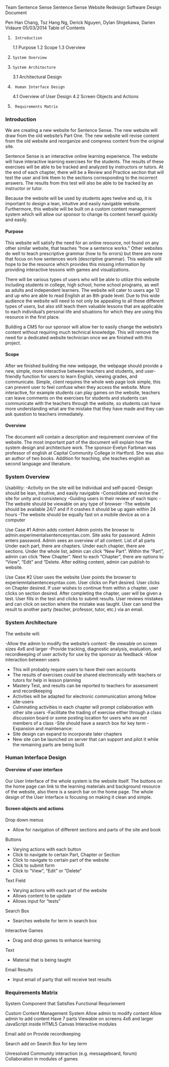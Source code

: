 Team Sentence Sense
Sentence Sense Website Redesign
Software Design Document











Pen Han Chang, Tsz Hang Ng, Derick Nguyen, Dylan Shigekawa, Darien Vidaure
05/03/2014
Table of Contents

1.      Introduction
    1.1    Purpose
    1.2    Scope
    1.3    Overview
2.     System Overview
3.     System Architecture
    3.1     Architectural Design
4.      Human Interface Design
    4.1    Overview of User Design
    4.2    Screen Objects and Actions
5.      Requirements Matrix

























### Introduction

We are creating a new website for Sentence Sense.  The new website will draw from the old website’s Part One.  The new website will revise content from the old website and reorganize and compress content from the original site.  

Sentence Sense is an interactive online learning experience.  The website will have interactive learning exercises for the students.  The results of these exercises will be able to be tracked and analyzed by instructors or tutors.  At the end of each chapter, there will be a Review and Practice section that will test the user and link them to the sections corresponding to the incorrect answers.  The results from this test will also be able to be tracked by an instructor or tutor.

Because the website will be used by students ages twelve and up, it is important to design a lean, intuitive and easily navigable website.  Furthermore, this website will be built on a custom content management system which will allow our sponsor to change its content herself quickly and easily.

#### Purpose

This website will satisfy the need for an online resource, not found on any other similar website, that teaches “how a sentence works.” Other websites do well to teach prescriptive grammar (how to fix errors) but there are none that focus on how sentences work (descriptive grammar). This website will hope to be the resource which provides this missing information by providing interactive lessons with games and visualizations.

There will be various types of users who will be able to utilize this website including students in college, high school, home school programs, as well as adults and independent learners. The website will cater to users age 12 and up who are able to read English at an 8th grade level. Due to this wide audience the website will need to not only be appealing to all these different types of users, but also still teach them valuable lessons that are applicable to each individual’s personal life and situations for which they are using this resource in the first place.

Building a CMS for our sponsor will allow her to easily change the website’s content without requiring much technical knowledge. This will remove the need for a dedicated website technician once we are finished with this project.

#### Scope
After we finished building the new webpage, the webpage should provide a new, simple, more interactive between teachers and students, and user-friendly function for users to learn English, viewing grades, and communicate. Simple, client requires the whole web page look simple, this can prevent user to feel confuse when they access the website. More interactive, for example students can play games on the website, teachers can leave comments on the exercises for students and students can communicate with the teachers through the website, so students can have more understanding what are the mistake that they have made and they can ask question to teachers immediately. 


#### Overview
The document will contain a description and requirement overview of the website. The most important part of the document will explain how the system design and architecture work. The sponsor-Evelyn Farbman was professor of english at Capital Community College in Hartford. She was also an author of two books. Addition for teaching, she teaches english as second language and literature. 


### System Overview
Usability:
  -Activity on the site will be individual and self-paced
  -Design should be lean, intuitive, and easily navigable
  -Consolidate and revise the site for unity and consistency
  -Guiding users in their review of each topic
  -The website should be viewable on any type of browser
  -The website should be available 24/7 and if it crashes it should be up again within 24 hours
  -The website should be equally fast on a mobile device as on a computer

Use Case #1 Admin adds content
Admin points the browser to admin.experimentalsentencesyntax.com.
Site asks for password. Admin enters password.
Admin sees an overview of all content.
List of all parts
Under each part, there are chapters.
Under each chapter, there are sections.
Under the whole list, admin can click “New Part”.
Within the “Part”, admin can click “New Chapter”.
Next to each “Chapter”, there are options to “View”, “Edit” and “Delete.
After editing content, admin can publish to website.
 
Use Case #2 User uses the website
User points the browser to experiemntalsentencesyntax.com.
User clicks on Part desired.
User clicks on Chapter desired.
If user wishes to continue from within a chapter, user clicks on section desired.
After completing the chapter, user will be given a test.
User fills in the test and clicks to submit results.
User reviews mistakes and can click on section where the mistake was taught.
User can send the result to another party (teacher, professor, tutor, etc.) via an email.


### System Architecture
The website will:

   -Allow the admin to modify the website’s content
   -Be viewable on screen sizes 4x6 and larger
   -Provide  tracking, diagnostic analysis, evaluation, and recordkeeping of user activity for use by   the sponsor as feedback
   -Allow interaction between users
+ This will probably require users to have their own accounts
+ The results of exercises could be shared electronically with teachers or tutors for help in lesson planning
+ Mastery Test, and results can be reported to teachers for assessment and recordkeeping
+ Activities will be adapted for electronic communication among fellow site-users
+ Culminating activities in each chapter will prompt collaboration with other site users
   -Facilitate the trading of exercise either through a class discussion board or some posting location for users who are not members of a class
   -Site should have a search box for key term
   -Expansion and maintenance:
+ Site design can expand to incorporate later chapters
+ New site can be launched on server that can support and pilot it while the remaining parts are being built


### Human Interface Design

#### Overview of user interface
Our User Interface of the whole system is the website itself. The buttons on the home page can link to the learning materials and background resource of the website, also there is a search bar on the home page. The whole design of the User Interface is focusing on making it clean and simple.

#### Screen objects and actions
Drop down menus
+ Allow for navigation of different sections and parts of the site and book

Buttons
+ Varying actions with each button
+ Click to navigate to certain Part, Chapter or Section
+ Click to navigate to certain part of the website
+ Click to submit form
+ Click to “View”, “Edit” or “Delete”

Text Field
+ Varying actions with each part of the website
+ Allows content to be update
+ Allows input for “tests” 

Search Box
+ Searches website for term in search box

Interactive Games
+ Drag and drop games to enhance learning

Text
+ Material that is being taught

Email Results
+ Input email of party that will receive test results

### Requirements Matrix


System Component that Satisfies Functional Requriement








Custom Content Management System
Allow admin to modify content
Allow admin to add content
Have 7 parts
Viewable on screens 4x6 and larger
JavaScript inside HTML5 Canvas
Interactive modules






Email add on
Provide recordkeeping






Search add on
Search Box for key term






Unresolved
Community interaction (e.g. messageboard, forum)
Collaboration in modules of games





